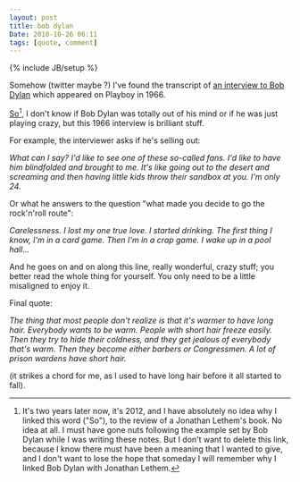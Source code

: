 ```yaml
---
layout: post
title: bob dylan
Date: 2010-10-26 06:11
tags: [quote, comment]
---
```

{% include JB/setup %} 

Somehow (twitter maybe ?) I've found the transcript of [an interview to Bob Dylan](http://www.interferenza.com/bcs/interw/66-jan.htm) which appeared on Playboy in 1966.

[So](http://www.nytimes.com/2009/10/25/books/review/Cowles-t.html)[^nota], I don't
know if Bob Dylan was totally out of his mind or if he was just playing crazy,
but this 1966 interview is brilliant stuff.

For example, the interviewer asks if he's selling out:

_What can I say? I'd like to see one of these so-called fans. I'd like to have him blindfolded and brought to me. It's like going out to the desert and screaming and then having little kids throw their sandbox at you. I'm only 24._

Or what he answers to the question "what made you decide to go the rock'n'roll
route":

_Carelessness. I lost my one true love. I started drinking. The first thing I know, I'm in a card game. Then I'm in a crap game. I wake up in a pool hall..._

And he goes on and on along this line, really wonderful, crazy stuff; you better read the whole thing for yourself. You only need to be a little misaligned to enjoy it.

Final quote:

_The thing that most people don't realize is that it's warmer to have long hair. Everybody wants to be warm. People with short hair freeze easily. Then they try to hide their coldness, and they get jealous of everybody that's warm. Then they become either barbers or Congressmen. A lot of prison wardens have short hair._

(it strikes a chord for me, as I used to have long hair before it all started
to fall).

[^nota]: It's two years later now, it's 2012, and I have absolutely no idea why I linked this word ("So"), to the review of a Jonathan Lethem's book. No idea at all. I must have gone nuts following the example set by Bob Dylan while I was writing these notes. But I don't want to delete this link, because I know there must have been a meaning that I wanted to give, and I don't want to lose the hope that someday I will remember why I linked Bob Dylan with Jonathan Lethem.